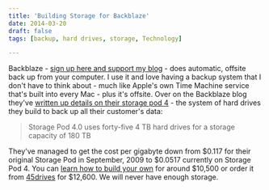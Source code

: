```yaml
---
title: 'Building Storage for Backblaze'
date: 2014-03-20
draft: false
tags: [backup, hard drives, storage, Technology]

---
```


Backblaze - [sign up here and support my blog](http://www.backblaze.com/partner/af2307) - does automatic, offsite back up from your computer. I use it and love having a backup system that I don't have to think about - much like Apple's own Time Machine service that's built into every Mac - plus it's offsite. Over on the Backblaze blog they've [written up details on their storage pod 4](http://blog.backblaze.com/2014/03/19/backblaze-storage-pod-4/) - the system of hard drives they build to back up all their customer's data:

> Storage Pod 4.0 uses forty-five 4 TB hard drives for a storage capacity of 180 TB

They've managed to get the cost per gigabyte down from $0.117 for their original Storage Pod in September, 2009 to $0.0517 currently on Storage Pod 4. You can [learn how to build your own](http://www.45drives.com/wiki/index.php/Main_Page) for around $10,500 or order it from [45drives](http://www.45drives.com/) for $12,600. We will never have enough storage.